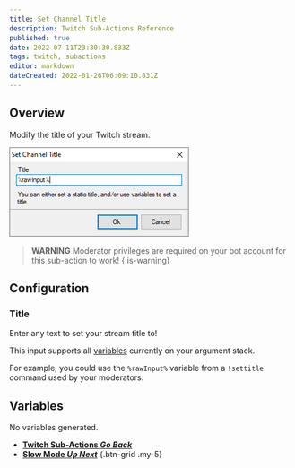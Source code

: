 ```yaml
---
title: Set Channel Title
description: Twitch Sub-Actions Reference
published: true
date: 2022-07-11T23:30:30.833Z
tags: twitch, subactions
editor: markdown
dateCreated: 2022-01-26T06:09:10.831Z
---
```


## Overview

Modify the title of your Twitch stream.

![settitle-1.png](/settitle-1.png)

> **WARNING**
> Moderator privileges are required on your bot account for this sub-action to work!
{.is-warning}


## Configuration
### Title
Enter any text to set your stream title to!

This input supports all [variables](/en/Variables) currently on your argument stack.

For example, you could use the `%rawInput%` variable from a `!settitle` command used by your moderators.


## Variables
No variables generated.


- [<i class="mdi mdi-chevron-left"></i>**Twitch Sub-Actions *Go Back***](/en/Sub-Actions/Twitch)
- [<i class="mdi mdi-twitch text--twitch"></i>**Slow Mode *Up Next***](/en/Sub-Actions/Twitch/Slow-Mode)
{.btn-grid .my-5}